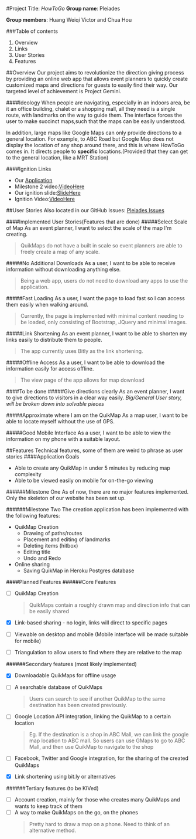 #Project Title: _HowToGo_
**Group name**: Pleiades

**Group members**: Huang Weiqi Victor and Chua Hou

###Table of contents
1. Overview
2. Links
3. User Stories
4. Features

##Overview
Our project aims to revolutionize the direction giving process by
providing an online web app that allows event planners to quickly
create customized maps and directions for guests to easily find
their way.
Our targeted level of achievement is Project Gemini.

####Ideology
When people are navigating, especially in an indoors area, be it an office building, chalet or a shopping mall, all they need is a single route, with landmarks on the way to guide them. The interface forces the user to make succinct maps,such that the maps can be easily understood.

In addition, large maps like Google Maps can only provide directions to a general location. For example, to ABC Road but Google Map does not display the location of any shop around there, and this is where HowToGo comes in. It directs people to <b>specific</b> locations.(Provided that they can get to the general location, like a MRT Station)

####Ignition Links
* Our [Application](http://pleiadesorbital.herokuapp.com)
* Milestone 2 video:[VideoHere](https://youtu.be/kokcFMfpR8c)
* Our ignition slide:[SlideHere](http://puu.sh/i7TQv/c23bc5939d.png)
* Ignition Video:[VideoHere](https://www.youtube.com/watch?v=QKuLLNVGvow)

##User Stories
Also located in our GitHub Issues: [Pleiades Issues](https://github.com/XtrKiL/Pleiades/issues)

####Implemented User Stories(Features that are done)
#####Select Scale of Map
As an event planner, I want to select the scale of the map I'm creating.
> QuikMaps do not have a built in scale so event planners are able to freely create a map of any scale.

#####No Additional Downloads
As a user, I want to be able to receive information without downloading anything else.
> Being a web app, users do not need to download any apps to use the application.

#####Fast Loading
As a user, I want the page to load fast so I can access them easily when walking around.
> Currently, the page is implemented with minimal content needing to be loaded, only consisting of Bootstrap, JQuery and minimal images.

#####Link Shortening
As an event planner, I want to be able to shorten my links easily to distribute them to people.
> The app currently uses Bitly as the link shortening.

#####Offline Access
As a user, I want to be able to download the information easily for access offline.
> The view page of the app allows for map download

####To be done
#####Give directions clearly
As an event planner, I want to give directions to visitors in a clear way easily.
*Big/General User story, will be broken down into solvable pieces*

#####Approximate where I am on the QuikMap
As a map user, I want to be able to locate myself without the use of GPS.

#####Good Mobile Interface
As a user, I want to be able to view the information on my phone with a suitable layout.

##Features
Technical features, some of them are weird to phrase as user stories
####Application Goals
* Able to create any QuikMap in under 5 minutes by reducing map complexity
* Able to be viewed easily on mobile for on-the-go viewing

######Milestone One
As of now, there are no major features implemented. Only the skeleton of our website has been set up.

######Milestone Two
The creation application has been implemented with the following features:
* QuikMap Creation
	* Drawing of paths/routes
	* Placement and editing of landmarks
	* Deleting items (hitbox)
	* Editing title
	* Undo and Redo
* Online sharing
	* Saving QuikMap in Heroku Postgres database

####Planned Features
######Core Features
* [ ] QuikMap Creation
    > QuikMaps contain a roughly drawn map and direction info that can be easily shared

* [x] Link-based sharing - no login, links will direct to specific pages
* [ ] Viewable on desktop and mobile (Mobile interface will be made suitable for mobile)
* [ ] Triangulation to allow users to find where they are relative to the map

######Secondary features (most likely implemented)
* [x] Downloadable QuikMaps for offline usage
* [ ] A searchable database of QuikMaps
  > Users can search to see if another QuikMap to the same destination has been created previously.

* [ ] Google Location API integration, linking the QuikMap to a certain location
    > Eg. If the destination is a shop in ABC Mall, we can link the google map location to ABC mall. So users can use GMaps to go to ABC Mall, and then use QuikMap to navigate to the shop

* [ ] Facebook, Twitter and Google integration, for the sharing of the created QuikMaps
* [x] Link shortening using bit.ly or alternatives

######Tertiary features (to be KIVed)
* [ ] Account creation, mainly for those who creates many QuikMaps and wants to keep track of them
* [ ] A way to make QuikMaps on the go, on the phones
    > Pretty hard to draw a map on a phone. Need to think of an alternative method.
